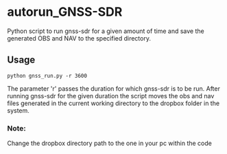 # autorun_GNSS-SDR
Python script to run gnss-sdr for a given amount of time and save the generated OBS and NAV to the specified directory. 

## Usage

~~~
python gnss_run.py -r 3600
~~~

The parameter 'r' passes the duration for which gnss-sdr is to be run. After running gnss-sdr for the given duration the script moves the obs and nav files generated in the current working directory to the dropbox folder in the system.

### Note: 
Change the dropbox directory path to the one in your pc within the code
